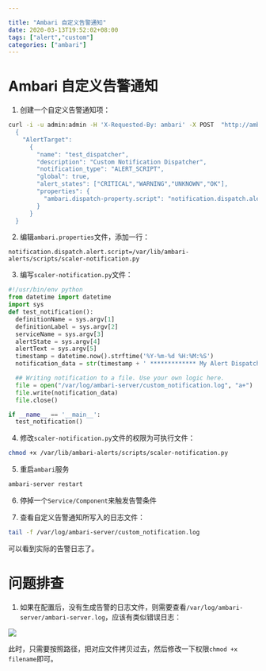 ```yaml
---

title: "Ambari 自定义告警通知"
date: 2020-03-13T19:52:02+08:00
tags: ["alert","custom"]
categories: ["ambari"]
---
```


# Ambari 自定义告警通知

1. 创建一个自定义告警通知项：

```bash
curl -i -u admin:admin -H 'X-Requested-By: ambari' -X POST  "http://ambari-server:8080/api/v1/alert_targets"  -d '
  {
    "AlertTarget": 
      {
        "name": "test_dispatcher", 
        "description": "Custom Notification Dispatcher", 
        "notification_type": "ALERT_SCRIPT", 
        "global": true, 
        "alert_states": ["CRITICAL","WARNING","UNKNOWN","OK"], 
        "properties": { 
          "ambari.dispatch-property.script": "notification.dispatch.alert.script"
        }
      }
  }
```

2. 编辑``ambari.properties``文件，添加一行：

```properties
notification.dispatch.alert.script=/var/lib/ambari-alerts/scripts/scaler-notification.py
```

3. 编写``scaler-notification.py``文件：

```python
#!/usr/bin/env python
from datetime import datetime
import sys
def test_notification():
  definitionName = sys.argv[1]
  definitionLabel = sys.argv[2]
  serviceName = sys.argv[3]
  alertState = sys.argv[4]
  alertText = sys.argv[5]
  timestamp = datetime.now().strftime('%Y-%m-%d %H:%M:%S')
  notification_data = str(timestamp + ' ************* My Alert Dispatcher Logic Here ************' + " -- " + definitionName + " -- " + definitionLabel + " -- " + serviceName + " -- " + alertState + " -- " + alertText + " -- ")

  ## Writing notification to a file. Use your own logic here.
  file = open("/var/log/ambari-server/custom_notification.log", "a+")
  file.write(notification_data)
  file.close()

if __name__ == '__main__':
  test_notification()
```

4. 修改``scaler-notification.py``文件的权限为可执行文件：

```bash
chmod +x /var/lib/ambari-alerts/scripts/scaler-notification.py
```

5. 重启``ambari``服务

```bash
ambari-server restart
```

6. 停掉一个``Service/Component``来触发告警条件

6. 查看自定义告警通知所写入的日志文件：

```bash
tail -f /var/log/ambari-server/custom_notification.log
```

可以看到实际的告警日志了。

# 问题排查

1. 如果在配置后，没有生成告警的日志文件，则需要查看``/var/log/ambari-server/ambari-server.log``，应该有类似错误日志：

![](http://img.honlyc.com/20200716145504.png)

此时，只需要按照路径，把对应文件拷贝过去，然后修改一下权限``chmod +x filename``即可。
